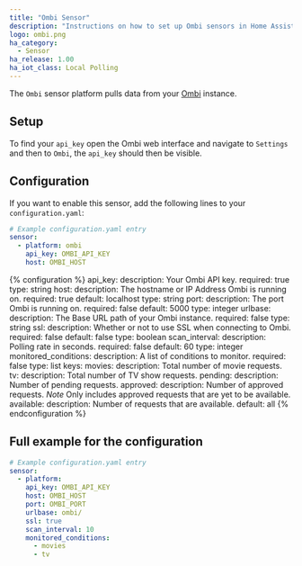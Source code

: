 ```yaml
---
title: "Ombi Sensor"
description: "Instructions on how to set up Ombi sensors in Home Assistant."
logo: ombi.png
ha_category:
  - Sensor
ha_release: 1.00
ha_iot_class: Local Polling
---
```


The `Ombi` sensor platform pulls data from your [Ombi](https://ombi.io) instance.

## Setup

To find your `api_key` open the Ombi web interface and navigate to `Settings` and then to `Ombi`, the `api_key` should then be visible.

## Configuration

If you want to enable this sensor, add the following lines to your `configuration.yaml`:

```yaml
# Example configuration.yaml entry
sensor:
  - platform: ombi
    api_key: OMBI_API_KEY
    host: OMBI_HOST
```

{% configuration %}
api_key:
  description: Your Ombi API key.
  required: true
  type: string
host:
  description: The hostname or IP Address Ombi is running on.
  required: true
  default: localhost
  type: string
port:
  description: The port Ombi is running on.
  required: false
  default: 5000
  type: integer
urlbase:
  description: The Base URL path of your Ombi instance.
  required: false
  type: string
ssl:
  description: Whether or not to use SSL when connecting to Ombi.
  required: false
  default: false
  type: boolean
scan_interval:
  description: Polling rate in seconds.
  required: false
  default: 60
  type: integer
monitored_conditions:
  description: A list of conditions to monitor.
  required: false
  type: list
  keys:
    movies:
      description: Total number of movie requests.
    tv:
      description: Total number of TV show requests.
    pending:
      description: Number of pending requests.
    approved:
      description: Number of approved requests. *Note* Only includes approved requests that are yet to be available.
    available:
      description: Number of requests that are available.
  default: all
{% endconfiguration %}

## Full example for the configuration

```yaml
# Example configuration.yaml entry
sensor:
  - platform: 
    api_key: OMBI_API_KEY
    host: OMBI_HOST
    port: OMBI_PORT
    urlbase: ombi/
    ssl: true
    scan_interval: 10
    monitored_conditions:
      - movies
      - tv
```
